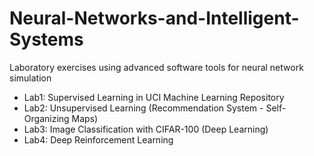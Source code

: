 # Neural-Networks-and-Intelligent-Systems
Laboratory exercises using advanced software tools for neural network simulation
* Lab1: Supervised Learning in UCI Machine Learning Repository
* Lab2: Unsupervised Learning (Recommendation System - Self-Organizing Maps)
* Lab3: Image Classification with CIFAR-100 (Deep Learning)
* Lab4: Deep Reinforcement Learning
